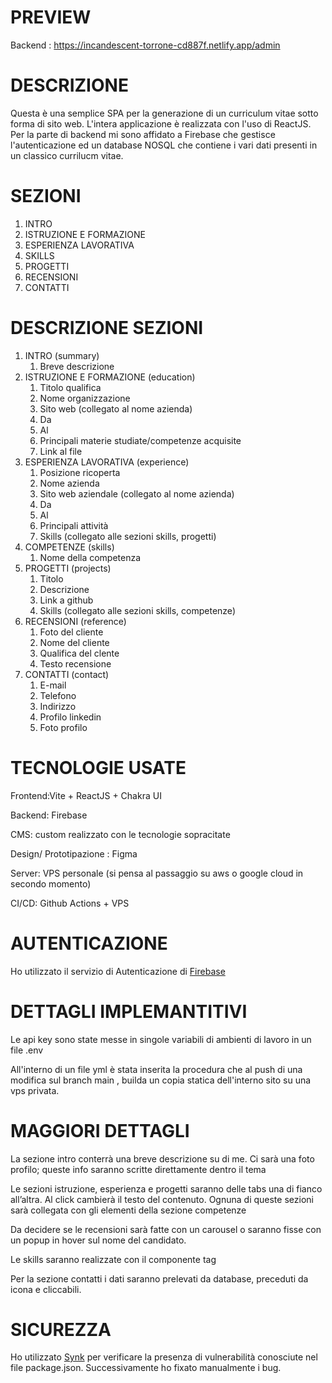 # PREVIEW

Backend : https://incandescent-torrone-cd887f.netlify.app/admin

# DESCRIZIONE

Questa è una semplice SPA per la generazione di un curriculum vitae sotto forma di sito web.
L'intera applicazione è realizzata con l'uso di ReactJS. Per la parte di backend mi sono affidato a Firebase che gestisce l'autenticazione ed un database NOSQL che contiene i vari dati presenti in un classico currilucm vitae.

# SEZIONI

1. INTRO
2. ISTRUZIONE E FORMAZIONE
3. ESPERIENZA LAVORATIVA
4. SKILLS
5. PROGETTI
6. RECENSIONI
7. CONTATTI

# DESCRIZIONE SEZIONI

1. INTRO (summary)
   1. Breve descrizione
2. ISTRUZIONE E FORMAZIONE (education)
   1. Titolo qualifica
   2. Nome organizzazione
   3. Sito web (collegato al nome azienda)
   4. Da
   5. Al
   6. Principali materie studiate/competenze acquisite
   7. Link al file
3. ESPERIENZA LAVORATIVA (experience)
   1. Posizione ricoperta
   2. Nome azienda
   3. Sito web aziendale (collegato al nome azienda)
   4. Da
   5. Al
   6. Principali attività
   7. Skills (collegato alle sezioni skills, progetti)
4. COMPETENZE (skills)
   1. Nome della competenza
5. PROGETTI (projects)
   1. Titolo
   2. Descrizione
   3. Link a github
   4. Skills (collegato alle sezioni skills, competenze)
6. RECENSIONI (reference)
   1. Foto del cliente
   2. Nome del cliente
   3. Qualifica del clente
   4. Testo recensione
7. CONTATTI (contact)
   1. E-mail
   2. Telefono
   3. Indirizzo
   4. Profilo linkedin
   5. Foto profilo

# TECNOLOGIE USATE

Frontend:Vite + ReactJS + Chakra UI

Backend: Firebase

CMS: custom realizzato con le tecnologie sopracitate

Design/ Prototipazione : Figma

Server: VPS personale (si pensa al passaggio su aws o google cloud in secondo momento)

CI/CD: Github Actions + VPS

# AUTENTICAZIONE

Ho utilizzato il servizio di Autenticazione di [Firebase](https://firebase.google.com/docs/auth?hl=it)

# DETTAGLI IMPLEMANTITIVI

Le api key sono state messe in singole variabili di ambienti di lavoro in un file .env

All'interno di un file yml è stata inserita la procedura che al push di una modifica sul branch main , builda un copia statica dell'interno sito su una vps privata.

# MAGGIORI DETTAGLI

La sezione intro conterrà una breve descrizione su di me. Ci sarà una foto profilo; queste info saranno scritte direttamente dentro il tema

Le sezioni istruzione, esperienza e progetti saranno delle tabs una di fianco all’altra. Al click cambierà il testo del contenuto. Ognuna di queste sezioni sarà collegata con gli elementi della sezione competenze

Da decidere se le recensioni sarà fatte con un carousel o saranno fisse con un popup in hover sul nome del candidato.

Le skills saranno realizzate con il componente tag

Per la sezione contatti i dati saranno prelevati da database, preceduti da icona e cliccabili.

# SICUREZZA

Ho utilizzato [Synk](https://snyk.io/) per verificare la presenza di vulnerabilità conosciute nel file package.json.
Successivamente ho fixato manualmente i bug.
